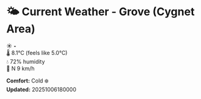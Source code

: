 # 🌤️ Current Weather - Grove (Cygnet Area)

☀️ **-**  
🌡️ 8.1°C (feels like 5.0°C)  
💧 72% humidity  
💨 N 9 km/h  

**Comfort:** Cold ❄️  
**Updated:** 20251006180000
